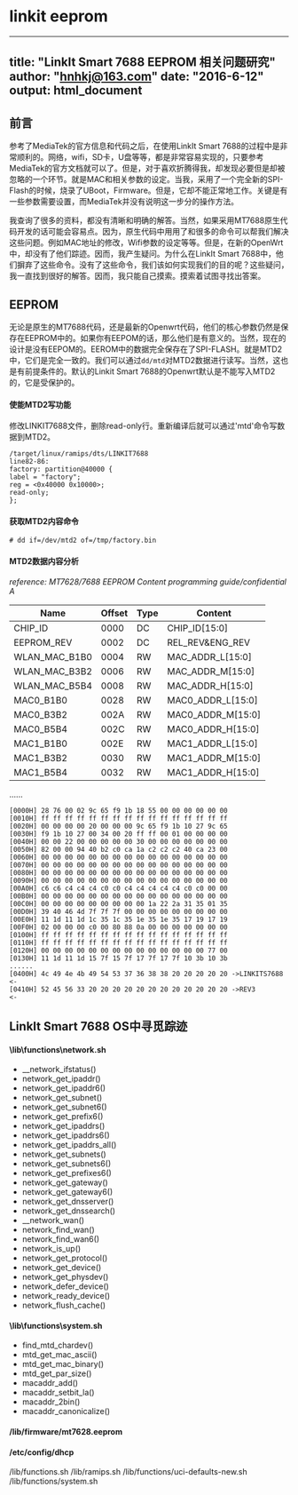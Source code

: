 # linkit eeprom

---
title: "LinkIt Smart 7688 EEPROM 相关问题研究"
author: "hnhkj@163.com"
date: "2016-6-12"
output: html_document
---

## 前言

参考了MediaTek的官方信息和代码之后，在使用LinkIt Smart 7688的过程中是非常顺利的。网络，wifi，SD卡，U盘等等，都是非常容易实现的，只要参考MediaTek的官方文档就可以了。但是，对于喜欢折腾得我，却发现必要但是却被忽略的一个环节。就是MAC和相关参数的设定。当我，采用了一个完全新的SPI-Flash的时候，烧录了UBoot，Firmware。但是，它却不能正常地工作。关键是有一些参数需要设置，而MediaTek并没有说明这一步分的操作方法。

我查询了很多的资料，都没有清晰和明确的解答。当然，如果采用MT7688原生代码开发的话可能会容易点。因为，原生代码中用用了和很多的命令可以帮我们解决这些问题。例如MAC地址的修改，Wifi参数的设定等等。但是，在新的OpenWrt中，却没有了他们踪迹。因而，我产生疑问。为什么在LinkIt Smart 7688中，他们摒弃了这些命令。没有了这些命令，我们该如何实现我们的目的呢？这些疑问，我一直找到很好的解答。因而，我只能自己摸索。摸索着试图寻找出答案。

## EEPROM

无论是原生的MT7688代码，还是最新的Openwrt代码，他们的核心参数仍然是保存在EEPROM中的。如果你有EEPOM的话，那么他们是有意义的。当然，现在的设计是没有EEPOM的。EEROM中的数据完全保存在了SPI-FLASH。就是MTD2中，它们是完全一致的。我们可以通过`dd/mtd`对MTD2数据进行读写。当然，这也是有前提条件的。默认的Linkit Smart 7688的Openwrt默认是不能写入MTD2的，它是受保护的。

#### 使能MTD2写功能

修改LINKIT7688文件，删除read-only行。重新编译后就可以通过'mtd'命令写数据到MTD2。

```
/target/linux/ramips/dts/LINKIT7688 
line82-86: 
factory: partition@40000 { 
label = "factory"; 
reg = <0x40000 0x10000>; 
read-only; 
}; 
```

#### 获取MTD2内容命令

```
# dd if=/dev/mtd2 of=/tmp/factory.bin
```

#### MTD2数据内容分析

*reference: MT7628/7688 EEPROM Content programming guide/confidential A*

|Name|Offset|Type|Content|
|-----------------|----|----|--------|
|CHIP\_ID         |0000|DC|CHIP_ID[15:0]|
|EEPROM\_REV      |0002|DC|REL\_REV&ENG\_REV|
|WLAN\_MAC\_B1B0|0004|RW|MAC\_ADDR\_L[15:0]|ra0|
|WLAN\_MAC\_B3B2|0006|RW|MAC\_ADDR\_M[15:0]|ra0|
|WLAN\_MAC\_B5B4|0008|RW|MAC\_ADDR\_H[15:0]|ra0|
|MAC0\_B1B0      |0028|RW|MAC0\_ADDR\_L[15:0]|eth0|
|MAC0\_B3B2      |002A|RW|MAC0\_ADDR\_M[15:0]|eth0|
|MAC0\_B5B4      |002C|RW|MAC0\_ADDR\_H[15:0]|eth0|
|MAC1\_B1B0      |002E|RW|MAC1\_ADDR\_L[15:0]|
|MAC1\_B3B2      |0030|RW|MAC1\_ADDR\_M[15:0]|
|MAC1\_B5B4      |0032|RW|MAC1\_ADDR\_H[15:0]|
......


```
[0000H] 28 76 00 02 9c 65 f9 1b 18 55 00 00 00 00 00 00
[0010H] ff ff ff ff ff ff ff ff ff ff ff ff ff ff ff ff  
[0020H] 00 00 00 00 20 00 00 00 9c 65 f9 1b 10 27 9c 65  
[0030H] f9 1b 10 27 00 34 00 20 ff ff 00 01 00 00 00 00  
[0040H] 00 00 22 00 00 00 00 00 30 00 00 00 00 00 00 00  
[0050H] 82 00 00 94 40 b2 c0 ca 1a c2 c2 c2 40 ca 23 00  
[0060H] 00 00 00 00 00 00 00 00 00 00 00 00 00 00 00 00  
[0070H] 00 00 00 00 00 00 00 00 00 00 00 00 00 00 00 00  
[0080H] 00 00 00 00 00 00 00 00 00 00 00 00 00 00 00 00  
[0090H] 00 00 00 00 00 00 00 00 00 00 00 00 00 00 00 00   
[00A0H] c6 c6 c4 c4 c4 c0 c0 c4 c4 c4 c4 c4 c0 c0 00 00  
[00B0H] 00 00 00 00 00 00 00 00 00 00 00 00 00 00 00 00  
[00C0H] 00 00 00 00 00 00 00 00 00 1a 22 2a 31 35 01 35  
[00D0H] 39 40 46 4d 7f 7f 7f 00 00 00 00 00 00 00 00 00  
[00E0H] 11 1d 11 1d 1c 35 1c 35 1e 35 1e 35 17 19 17 19  
[00F0H] 02 00 00 00 c0 00 80 88 0a 00 00 00 00 00 00 00  
[0100H] ff ff ff ff ff ff ff ff ff ff ff ff ff ff ff ff  
[0110H] ff ff ff ff ff ff ff ff ff ff ff ff ff ff ff ff  
[0120H] 00 00 00 00 00 00 00 00 00 00 00 00 00 00 77 00  
[0130H] 11 1d 11 1d 15 7f 15 7f 17 7f 17 7f 10 3b 10 3b  
......  
[0400H] 4c 49 4e 4b 49 54 53 37 36 38 38 20 20 20 20 20 ->LINKITS7688     <-
[0410H] 52 45 56 33 20 20 20 20 20 20 20 20 20 20 20 20 ->REV3            <-
```



## LinkIt Smart 7688 OS中寻觅踪迹

#### \lib\functions\network.sh

* \_\_network\_ifstatus()
* network\_get\_ipaddr()
* network\_get\_ipaddr6()
* network\_get\_subnet()
* network\_get\_subnet6()
* network\_get\_prefix6()
* network\_get\_ipaddrs()
* network\_get\_ipaddrs6()
* network\_get\_ipaddrs_all()
* network\_get\_subnets()
* network\_get\_subnets6()
* network\_get\_prefixes6()
* network\_get\_gateway()
* network\_get\_gateway6()
* network\_get\_dnsserver()
* network\_get\_dnssearch()
* \_\_network\_wan()
* network\_find\_wan()
* network\_find\_wan6() 
* network\_is\_up()
* network\_get\_protocol()
* network\_get\_device()
* network\_get\_physdev()
* network\_defer\_device()
* network\_ready\_device()
* network\_flush\_cache()

#### \lib\functions\system.sh

* find\_mtd\_chardev()
* mtd\_get\_mac\_ascii()
* mtd\_get\_mac\_binary()
* mtd\_get\_par\_size()
* macaddr\_add()
* macaddr\_setbit_la()
* macaddr\_2bin()
* macaddr\_canonicalize()

#### /lib/firmware/mt7628.eeprom


#### /etc/config/dhcp

/lib/functions.sh
/lib/ramips.sh
/lib/functions/uci-defaults-new.sh
/lib/functions/system.sh